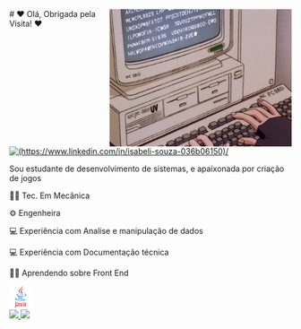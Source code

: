 <img src = "transferir (1).gif" width = "325px" align = "right">
#  ❤ Olá, Obrigada pela Visita! ❤
<div id="emblemas">
  <a href = "https://www.linkedin.com/in/isabeli-souza-036b06150">
    <img src="https://img.shields.io/badge/LinkedIn-blue?style=for-the-badge&logo=linkedin&logoColor=white" alt=(https://www.linkedin.com/in/isabeli-souza-036b06150)/>
  </a>
 
Sou estudante de desenvolvimento de sistemas, e apaixonada por criação de jogos 













 👩‍🔧 Tec. Em Mecânica 

⚙️ Engenheira 

💻 Experiência com Analise e manipulação de dados

💻 Experiência com Documentação técnica 

👩‍💻 Aprendendo sobre Front End 

<div>
  <img src="https://github.com/devicons/devicon/blob/master/icons/java/java-original-wordmark.svg" title="Java" alt="Java" width="40" height= "40"/> 
  
  
  
  <div>
  <a href="https://github.com/Is2b3l1Souza">
  <img height="180em" src="https://github-readme-stats.vercel.app/api?username=Is2b3l1Souza&show_icons=true&theme=dark&include_all_commits=true&count_private=true"/>
  <img height="180em" src="https://github-readme-stats.vercel.app/api/top-langs/?username=Is2b3l1Souza&layout=compact&langs_count=16&theme=dark"/>
